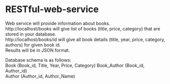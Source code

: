 # RESTful-web-service
Web service will provide information about books. <br />
http://localhost/books will give list of books (title, price, category) that are stored in your database. <br />
http://localhost/books/id will give all book details (title, year, price, category, authors) for given book id. <br />
Results will be in JSON format. <br />

Database schema is as follows: <br />
Book (Book_id, Title, Year, Price, Category) Book_Author (Book_id, Author_id) <br />
Author (Author_id, Author_Name) <br />
